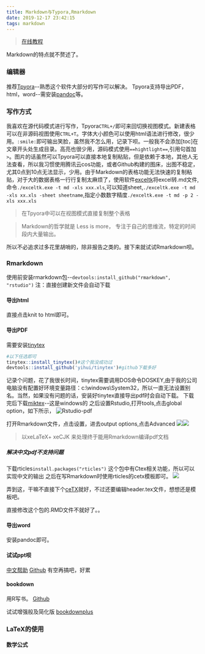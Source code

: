 ```yaml
---
title: Markdown与Typora,Rmarkdown
date: 2019-12-17 23:42:15
tags: markdown
---
```


>[在线教程](http://www.markdown.cn/)
<!--more-->
Markdown的特点就不赘述了。
### 编辑器
推荐[Tpyora](https://typora.io/)--熟悉这个软件大部分的写作可以解决。
Tpyora支持导出PDF，html，word--需安装[pandoc](https://pandoc.org/installing.html)等。
### 写作方式
我喜欢在源代码模式进行写作，Tpyora`CTRL+/`即可来回切换视图模式。新建表格可以在非源码视图使用`CTRL+T`。字体大小颜色可以使用html语法进行修改，很少用。`:smile:`即可输出笑脸，虽然我不怎么用，记录下呗。一般我不会添加[toc]在文章开头处生成目录。高亮也很少用，源码模式使用`==hightlight==`,引用句首加`>`。图片的话虽然可以Tpyora可以直接本地复制粘贴，但是依赖于本地，其他人无法查看，所以我习惯使用腾讯云cos功能，或者Github构建的图床，出图不稳定，尤其0点到10点无法显示，少用。由于Markdown的表格功能无法快速的复制粘贴，对于大的数据表格一行行复制太麻烦了，使用软件[exceltk](https://files.cnblogs.com/files/math/exceltk.0.1.3.zip)将excel转.md文件,命令`./exceltk.exe -t md -xls xxx.xls`,可以知道sheet,`./exceltk.exe -t md -xls xx.xls -sheet sheetname`,指定小数数字精度`./exceltk.exe -t md -p 2 -xls xxx.xls`

> 在Tpyora中可以在视图模式直接复制整个表格

>Markdown的哲学就是 Less is more， 专注于自己的思维流，特定的时间段内大量输出。

所以不必追求过多花里胡哨的，除非报告之类的。接下来就试试Rmarkdown呗。
### Rmarkdown
使用前安装rmarkdown包--`devtools:install_github("rmarkdown", "rstudio")`
注：直接创建新文件会自动下载
#### 导出html
直接点击knit to html即可。
#### 导出PDF
需要安装[tinytex](https://yihui.org/tinytex/cn/)
```R
#以下任选即可
tinytex::install_tinytex()#这个我没成功过
devtools::install_github('yihui/tinytex')#github下载多好
```
记录个问题，花了我很长时间，tinytex需要调用DOS命令DOSKEY,由于我的公司电脑没有配置好环境变量路径：c:\windows\System32，所以一直无法设置别名。当然，如果没有问题的话，安装好tinytex直接导出pdf时会自动下载。
下载完后下载[miktex](https://miktex.org/download)--这是windows的
之后设置Rstudio,打开tools,点击global option，如下所示，
![Rstudio-pdf](https://liripo-1300901505.cos.ap-guangzhou.myqcloud.com/home20191223202204.png)

打开Rmarkdown文件，点击设置，进去output options,点击Advanced
![](https://liripo-1300901505.cos.ap-guangzhou.myqcloud.com/home20191223202635.png)![](https://liripo-1300901505.cos.ap-guangzhou.myqcloud.com/home20191223202827.png)

>以xeLaTeX+ xeCJK 来处理终于能用Rmarkdown编译pdf文档

##### 解决中文pdf不支持问题
下载rticles`install.packages("rticles")` 这个包中有Ctex相关功能，所以可以实现中文的输出 
之后在写Rmarkdown时使用rticles的cetx模板即可。
![](https://liripo-1300901505.cos.ap-guangzhou.myqcloud.com/home20191223205725.png)

弄到这，干嘛不直接下个[ceTX](http://www.ctex.org/CTeXDownload)就好，不过还要编辑header.tex文件，想想还是模板吧。

直接修改这个包的.RMD文件不就好了。。

#### 导出word

安装pandoc即可。

#### 试试ppt呗
[中文帮助](https://slides.yihui.org/xaringan/zh-CN.html#26)
[Github](https://github.com/yihui/xaringan)
有空再搞吧，好累
#### bookdown
用R写书。
[Github](https://github.com/rstudio/bookdown)

试试增强般及简化版 [bookdownplus]( bookdownplus ) 

### LaTeX的使用


#### 数学公式
